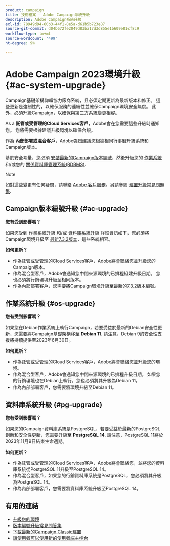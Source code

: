 ```yaml
---
product: campaign
title: 技術檔案 — Adobe Campaign系統升級
description: Adobe Campaign系統升級
exl-id: 78949d94-60b3-44f1-8e5a-d61b5b723e87
source-git-commit: d04b672fe2049d83ba17d3d855e1b609e81cf8c9
workflow-type: tm+mt
source-wordcount: '499'
ht-degree: 9%

---
```


# Adobe Campaign 2023環境升級 {#ac-system-upgrade}

Campaign基礎架構仰賴協力廠商系統，且必須定期更新為最新版本和修正。 這些更新是強制性的，以確保服務的連續性並確保Campaign環境安全無虞。 此外，必須升級Campaign，以確保與第三方系統變更相容。

As a **託管或受管理的Cloud Services客戶**，Adobe會在您需要這些升級時通知您。 您將需要根據建議升級環境以確保合規。

作為 **內部部署或混合客戶**，Adobe強烈建議您根據相同行事曆升級系統和Campaign版本。

基於安全考量，您必須 [安裝最新的Campaign版本編號](#ac-upgrade)，然後升級您的 [作業系統](#os-upgrade) 和/或您的 [關係資料庫管理系統(RDBMS)](#pg-upgrade).

>[!NOTE]
>
>如對這些變更有任何疑問，請聯絡 [Adobe 客戶服務](https://helpx.adobe.com/tw/enterprise/admin-guide.html/enterprise/using/support-for-experience-cloud.ug.html)。另請參閱 [建置升級常見問題集](../../platform/using/faq-build-upgrade.md).

## Campaign版本編號升級 {#ac-upgrade}

**您有受到影響嗎？**

如果您受到 [作業系統升級](#os-upgrade) 和/或 [資料庫系統升級](#pg-upgrade) 詳細資訊如下，您必須將Campaign環境升級至 [最新7.3.2版本](../../rn/using/latest-release.md#release-7-3-2)，這些系統相容。

**如何更新？**

* 作為託管或受管理的Cloud Services客戶，Adobe將會聯絡您並升級您的Campaign版本。
* 作為混合型客戶，Adobe會通知您中間來源環境的已排程組建升級日期。 您也必須將行銷環境升級至相同版本。
* 作為內部部署客戶，您需要將Campaign環境升級至最新的7.3.2版本編號。


## 作業系統升級 {#os-upgrade}

**您有受到影響嗎？**

如果您在Debian作業系統上執行Campaign，若要受益於最新的Debian安全性更新，您需要將Campaign基礎架構移至 **Debian 11**. 請注意，Debian 9的安全性支援將持續提供至2023年6月30日。

**如何更新？**

* 作為託管或受管理的Cloud Services客戶，Adobe將會聯絡您並升級您的環境。
* 作為混合型客戶，Adobe會通知您中間來源環境的已排程升級日期。 如果您的行銷環境也在Debian上執行，您也必須將其升級為Debian 11。
* 作為內部部署客戶，您需要將環境升級至Debian 11。

## 資料庫系統升級 {#pg-upgrade}

**您有受到影響嗎？**

如果您的Campaign資料庫系統是PostgreSQL，若要受益於最新的PostgreSQL創新和安全性更新，您需要升級至 **PostgreSQL 14**. 請注意，PostgreSQL 11將於2023年11月9日結束生命週期。

**如何更新？**

* 作為託管或受管理的Cloud Services客戶，Adobe將會聯絡您，並將您的資料庫系統從PostgreSQL 11升級至PostgreSQL 14。
* 作為混合型客戶，如果您的行銷資料庫系統是PostgreSQL，您必須將其升級為PostgreSQL 14。
* 作為內部部署客戶，您需要將資料庫系統升級至PostgreSQL 14。


## 有用的連結

* [升級您的環境](../../production/using/build-upgrade.md)
* [版本編號升級常見問答集](../../platform/using/faq-build-upgrade.md)
* [下載最新的Campaign Classic建置](https://experience.adobe.com/#/downloads/content/software-distribution/en/campaign.html)
* [讓使用者可以使用新的使用者端主控台](../../installation/using/client-console-availability-for-windows.md)
